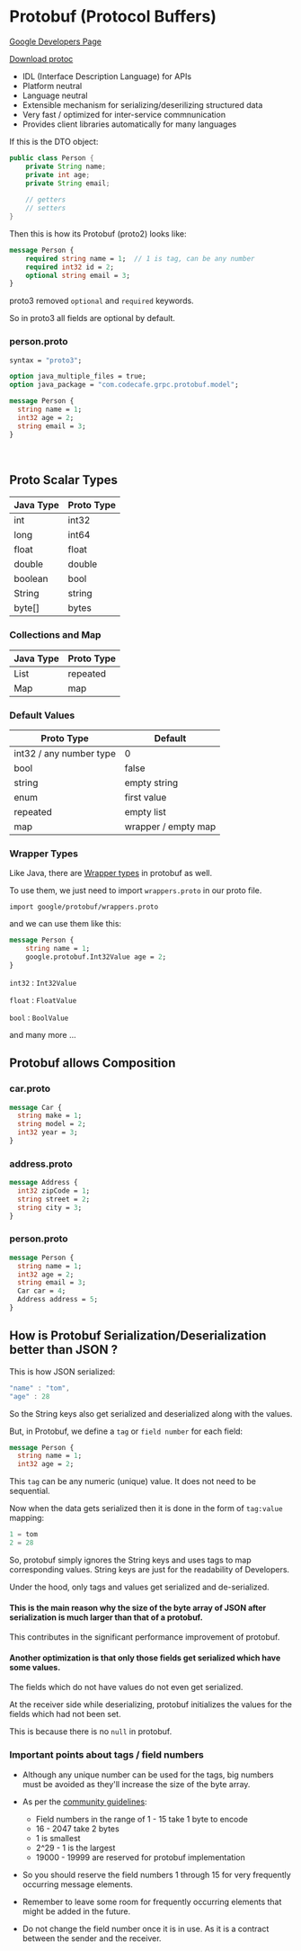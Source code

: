 # Protobuf (Protocol Buffers)

[Google Developers Page](https://developers.google.com/protocol-buffers "Protocol Buffers")

[Download protoc](https://github.com/protocolbuffers/protobuf/releases "Download protoc")

* IDL (Interface Description Language) for APIs
* Platform neutral
* Language neutral
* Extensible mechanism for serializing/deserilizing structured data
* Very fast / optimized for inter-service commnunication
* Provides client libraries automatically for many languages

If this is the DTO object:

```java
public class Person {
    private String name;
    private int age;
    private String email;
  
    // getters
    // setters
}
```

Then this is how its Protobuf (proto2) looks like:

```protobuf
message Person {
    required string name = 1;  // 1 is tag, can be any number
    required int32 id = 2;
    optional string email = 3;
}
```

proto3 removed `optional` and `required` keywords.

So in proto3 all fields are optional by default.

### person.proto

```protobuf
syntax = "proto3";

option java_multiple_files = true;
option java_package = "com.codecafe.grpc.protobuf.model";

message Person {
  string name = 1;
  int32 age = 2;
  string email = 3;
}
```

<br>

## Proto Scalar Types

| **Java Type** | **Proto Type** |
|---------------|----------------|
| int           | int32          |
| long          | int64          |
| float         | float          |
| double        | double         |
| boolean       | bool           |
| String        | string         |
| byte[]        | bytes          |

### Collections and Map

| **Java Type** | **Proto Type** |
|---------------|----------------|
| List          | repeated       |
| Map           | map            |

### Default Values

| **Proto Type**          | **Default**         |
|-------------------------|---------------------|
| int32 / any number type | 0                   |
| bool                    | false               |
| string                  | empty string        |
| enum                    | first value         |
| repeated                | empty list          |
| map                     | wrapper / empty map |

### Wrapper Types

Like Java, there are [Wrapper types](https://developers.google.com/protocol-buffers/docs/reference/google.protobuf "Wrapper Types") in protobuf as well.

To use them, we just need to import `wrappers.proto` in our proto file.

`import google/protobuf/wrappers.proto`

and we can use them like this:

```protobuf
message Person {
    string name = 1;
    google.protobuf.Int32Value age = 2;
}
```

`int32` : `Int32Value`

`float` : `FloatValue`

`bool` : `BoolValue`

and many more ...


## Protobuf allows Composition

### car.proto

```protobuf
message Car {
  string make = 1;
  string model = 2;
  int32 year = 3;
}
```

### address.proto

```protobuf
message Address {
  int32 zipCode = 1;
  string street = 2;
  string city = 3;
}
```

### person.proto

```protobuf
message Person {
  string name = 1;
  int32 age = 2;
  string email = 3;
  Car car = 4;
  Address address = 5;
}
```

## How is Protobuf Serialization/Deserialization better than JSON ?

This is how JSON serialized:
```java
"name" : "tom",
"age" : 28
```

So the String keys also get serialized and deserialized along with the values.

But, in Protobuf, we define a `tag` or `field number` for each field:

```protobuf
message Person {
  string name = 1;
  int32 age = 2;
```

This `tag` can be any numeric (unique) value. It does not need to be sequential.

Now when the data gets serialized then it is done in the form of `tag:value` mapping:

```java
1 = tom
2 = 28
```

So, protobuf simply ignores the String keys and uses tags to map corresponding values.
String keys are just for the readability of Developers.

Under the hood, only tags and values get serialized and de-serialized.

#### This is the main reason why the size of the byte array of JSON after serialization is much larger than that of a protobuf.

This contributes in the significant performance improvement of protobuf.

#### Another optimization is that only those fields get serialized which have some values.

The fields which do not have values do not even get serialized.

At the receiver side while deserializing, protobuf initializes the values for the fields which had not been set.

This is because there is no `null` in protobuf.

### Important points about tags / field numbers

* Although any unique number can be used for the tags, big numbers must be avoided as they'll increase the size of the byte array.

* As per the [community guidelines](https://developers.google.com/protocol-buffers/docs/proto3#assigning_field_numbers "Assigning Field Numbers"):

  - Field numbers in the range of 1 - 15 take 1 byte to encode
  - 16 - 2047 take 2 bytes
  - 1 is smallest
  - 2^29 - 1 is the largest
  - 19000 - 19999 are reserved for protobuf implementation

* So you should reserve the field numbers 1 through 15 for very frequently occurring message elements.

* Remember to leave some room for frequently occurring elements that might be added in the future.

* Do not change the field number once it is in use. As it is a contract between the sender and the receiver.
